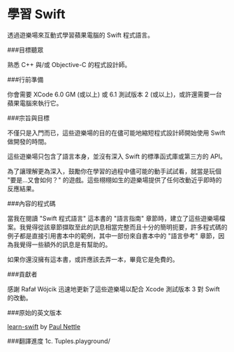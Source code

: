 學習 Swift
===========

  透過遊樂場來互動式學習蘋果電腦的 Swift 程式語言。

###目標聽眾

  熟悉 C++ 與/或 Objective-C 的程式設計師。

###行前準備

  你會需要 XCode 6.0 GM (或以上) 或 6.1 測試版本 2 (或以上)，或許還需要一台蘋果電腦來執行它。

###宗旨與目標

  不僅只是入門而已，這些遊樂場的目的在儘可能地縮短程式設計師開始使用 Swift 做開發的時間。

  這些遊樂場只包含了語言本身，並沒有深入 Swift 的標準函式庫或第三方的 API。

  為了讓理解更為深入，鼓勵你在學習的過程中儘可能的動手試試看，就當是玩個 "要是...又會如何？" 的遊戲。這些栩栩如生的遊樂場提供了任何改動近乎即時的反應結果。

###內容的程式碼

  當我在閱讀 "Swift 程式語言" 這本書的 "語言指南" 章節時，建立了這些遊樂場檔案。我覺得從該章節擷取至此的訊息相當完整而且十分的簡明扼要，許多程式碼的例子都是直接引用書本中的範例，其中一部份來自書本中的 "語言參考" 章節，因為我覺得一些額外的訊息是有幫助的。

  如果你還沒擁有這本書，或許應該去弄一本，畢竟它是免費的。

###貢獻者

  感謝 Rafał Wójcik 迅速地更新了這些遊樂場以配合 Xcode 測試版本 3 對 Swift 的改動。

###原始的英文版本

  [learn-swift](https://github.com/nettlep/learn-swift) by [Paul Nettle](https://github.com/nettlep)

###翻譯進度
1c. Tuples.playground/